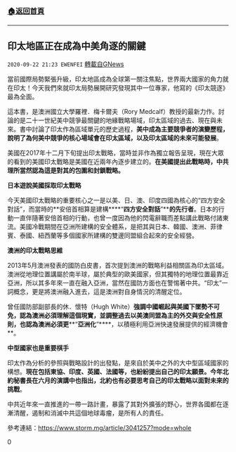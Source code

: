 ###  [:house:返回首頁](https://github.com/ourhimalayas/txt)
---

## 印太地區正在成為中美角逐的關鍵
`2020-09-22 21:23 EWENFEI` [轉載自GNews](https://gnews.org/zh-hant/378643/)

當前國際局勢緊張升級，印太地區成為全球第一關注焦點，世界兩大國家的角力就在印太！今天我們來就印太局勢展開研究發現其中一位專家，他寫的《印太競逐》最為全面。

這本書，是澳洲國立大學羅裡．梅卡爾夫（Rory Medcalf）教授的最新力作。討論的是二十一世紀美中競爭最關鍵的地緣戰略場域，印太區域的過去、現在與未來。書中討論了印太作為區域單元的歷史過程，**美中成為主要競爭者的演變歷程，說明了為何美中競爭的核心場域會在印太區域，以及印太區域的未來可能發展**。

美國在2017年十二月下旬提出印太戰略，當時並非作為獨立報告呈現，現在大眾的看到的美國印太戰略是美國在近兩年內逐步建立的。**在美國提出此戰略時，中共理所當然認為這是對其的包圍和封鎖戰略。**

**日本遊說美國採取印太戰略**

今天美國印太戰略的重要核心之一是以美、日、澳、印度四國為核心的“四方安全對話”，而當時的**安倍首相算是建構****“****四方安全對話****”****的先行者**。日本的行動一直伴隨著安倍首相的行動，也曾一度因為他的閃電辭職而差點講此戰略付諸東流。美國冷戰期間在亞洲所建構的安全體系，是把其與日本、韓國、澳洲、菲律賓、泰國、紐西蘭等多個國家所建構的雙邊同盟組合起來的安全經營。

**澳洲的印太戰略思維**

2013年5月澳洲發表的國防白皮書，首次提到澳洲的戰略利益相關區為印太區域。澳洲從地理位置講屬於南半球，屬於典型的歐美國家，但其獨特的地理位置最靠近亞洲，所以其多年來一直在融入亞洲，當然在國防方面也在警惕著中共。“印太”一詞概念，更是將澳洲融入進去，這是澳洲對自身情況的清醒定位。

曾任國防部副部長的休．懷特（Hugh White）**強調中國崛起與美國下墜勢不可免，認為澳洲必須理解這個現實，並調整過去以美澳同盟為主的外交與安全性原則，也認為澳洲必須更****“****亞洲化****”****，以積極利用亞洲快速發展提供的經濟機會**。

**中型國家也是重要棋手**

印太作為分析的參照與戰略設計的出發點，是來自於美中之外的大中型區域國家的構想。**現在包括東協、印度、英國、法國等，也紛紛提出自己的印太願景。今年北約秘書長在六月的演講中也指出，北約也有必要思考自己的印太戰略以面對未來的挑戰**。

中共近年來一直推進的一帶一路計畫，暴露了其對外擴張的野心，世界各國都在逐漸清醒，遏制和消滅中共這個地球毒瘤，是所有人的責任。

參考連結：https://www.storm.mg/article/3041257?mode=whole

0
